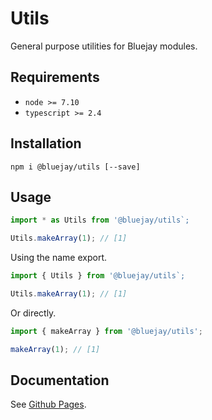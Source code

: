 # Utils

General purpose utilities for Bluejay modules.

## Requirements

- `node >= 7.10`
- `typescript >= 2.4`

## Installation

`npm i @bluejay/utils [--save]`

## Usage

```typescript
import * as Utils from '@bluejay/utils`;

Utils.makeArray(1); // [1]
```

Using the name export.

```typescript
import { Utils } from '@bluejay/utils`;

Utils.makeArray(1); // [1]
```

Or directly.

```typescript
import { makeArray } from '@bluejay/utils';

makeArray(1); // [1]
```

## Documentation

See [Github Pages](https://bluebirds-blue-jay.github.io/utils/).
